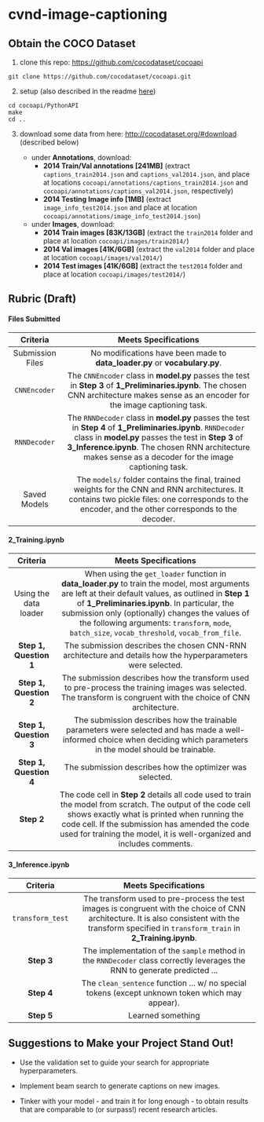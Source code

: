 # cvnd-image-captioning

## Obtain the COCO Dataset

1. clone this repo: https://github.com/cocodataset/cocoapi
```
git clone https://github.com/cocodataset/cocoapi.git
```

2. setup (also described in the readme [here](https://github.com/cocodataset/cocoapi))
```
cd cocoapi/PythonAPI
make
cd ..
```

3. download some data from here: http://cocodataset.org/#download (described below)

     * under **Annotations**, download:
          - **2014 Train/Val annotations [241MB]** (extract `captions_train2014.json` and `captions_val2014.json`, and place at locations `cocoapi/annotations/captions_train2014.json` and `cocoapi/annotations/captions_val2014.json`, respectively)
          - **2014 Testing Image info [1MB]** (extract `image_info_test2014.json` and place at location `cocoapi/annotations/image_info_test2014.json`)
     * under **Images**, download:
          - **2014 Train images [83K/13GB]** (extract the `train2014` folder and place at location `cocoapi/images/train2014/`)
          - **2014 Val images [41K/6GB]** (extract the `val2014` folder and place at location `cocoapi/images/val2014/`)
          - **2014 Test images [41K/6GB]** (extract the `test2014` folder and place at location `cocoapi/images/test2014/`)

## Rubric (Draft)

#### Files Submitted

| Criteria       		|     Meets Specifications	        			            | 
|:---------------------:|:---------------------------------------------------------:| 
| Submission Files   | No modifications have been made to **data_loader.py** or **vocabulary.py**. |
| `CNNEncoder`  | The `CNNEncoder` class in **model.py** passes the test in **Step 3** of **1_Preliminaries.ipynb**.  The chosen CNN architecture makes sense as an encoder for the image captioning task. |
| `RNNDecoder`  | The `RNNDecoder` class in **model.py** passes the test in **Step 4** of **1_Preliminaries.ipynb**.  `RNNDecoder` class in **model.py** passes the test in **Step 3** of **3_Inference.ipynb**.  The chosen RNN architecture makes sense as a decoder for the image captioning task.  |
| Saved Models | The `models/` folder contains the final, trained weights for the CNN and RNN architectures. It contains two pickle files: one corresponds to the encoder, and the other corresponds to the decoder.  |


#### 2_Training.ipynb

| Criteria       		|     Meets Specifications	        			            | 
|:---------------------:|:---------------------------------------------------------:| 
| Using the data loader | When using the `get_loader` function in **data_loader.py** to train the model, most arguments are left at their default values, as outlined in **Step 1** of **1_Preliminaries.ipynb**.  In particular, the submission only (optionally) changes the values of the following arguments: `transform`, `mode`, `batch_size`, `vocab_threshold`, `vocab_from_file`. |
| **Step 1, Question 1** | The submission describes the chosen CNN-RNN architecture and details how the hyperparameters were selected. |
| **Step 1, Question 2** | The submission describes how the transform used to pre-process the training images was selected.  The transform is congruent with the choice of CNN architecture. |
| **Step 1, Question 3** | The submission describes how the trainable parameters were selected and has made a well-informed choice when deciding which parameters in the model should be trainable. |
| **Step 1, Question 4** | The submission describes how the optimizer was selected. |
| **Step 2** | The code cell in **Step 2** details all code used to train the model from scratch.  The output of the code cell shows exactly what is printed when running the code cell.  If the submission has amended the code used for training the model, it is well-organized and includes comments. |

#### 3_Inference.ipynb

| Criteria       		|     Meets Specifications	        			            | 
|:---------------------:|:---------------------------------------------------------:| 
| `transform_test` | The transform used to pre-process the test images is congruent with the choice of CNN architecture.  It is also consistent with the transform specified in `transform_train` in **2_Training.ipynb**. | 
| **Step 3** | The implementation of the `sample` method in the `RNNDecoder` class correctly leverages the RNN to generate predicted ... |
| **Step 4** | The `clean_sentence` function ... w/ no special tokens (except unknown token which may appear). | 
| **Step 5** | Learned something |


## Suggestions to Make your Project Stand Out!

- Use the validation set to guide your search for appropriate hyperparameters.

-  Implement beam search to generate captions on new images.

- Tinker with your model - and train it for long enough - to obtain results that are comparable to (or surpass!) recent research articles.
